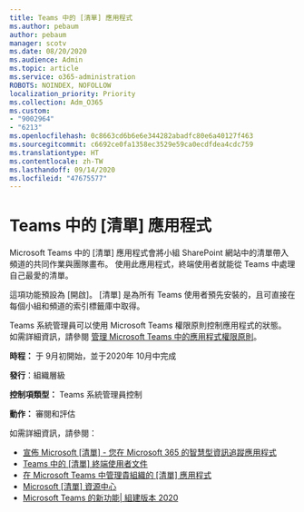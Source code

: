 ```yaml
---
title: Teams 中的 [清單] 應用程式
ms.author: pebaum
author: pebaum
manager: scotv
ms.date: 08/20/2020
ms.audience: Admin
ms.topic: article
ms.service: o365-administration
ROBOTS: NOINDEX, NOFOLLOW
localization_priority: Priority
ms.collection: Adm_O365
ms.custom:
- "9002964"
- "6213"
ms.openlocfilehash: 0c8663cd6b6e6e344282abadfc80e6a40127f463
ms.sourcegitcommit: c6692ce0fa1358ec3529e59ca0ecdfdea4cdc759
ms.translationtype: HT
ms.contentlocale: zh-TW
ms.lasthandoff: 09/14/2020
ms.locfileid: "47675577"
---
```

# <a name="lists-app-in-teams"></a>Teams 中的 [清單] 應用程式

Microsoft Teams 中的 [清單] 應用程式會將小組 SharePoint 網站中的清單帶入頻道的共同作業與團隊畫布。 使用此應用程式，終端使用者就能從 Teams 中處理自己最愛的清單。  

這項功能預設為 [開啟]。 [清單] 是為所有 Teams 使用者預先安裝的，且可直接在每個小組和頻道的索引標籤庫中取得。  

Teams 系統管理員可以使用 Microsoft Teams 權限原則控制應用程式的狀態。 如需詳細資訊，請參閱 [管理 Microsoft Teams 中的應用程式權限原則](https://docs.microsoft.com/microsoftteams/teams-app-permission-policies)。

**時程：** 于 9月初開始，並于2020年 10月中完成  

**發行**：組織層級  

**控制項類型：** Teams 系統管理員控制  

**動作：**  審閱和評估

如需詳細資訊，請參閱： 

- [宣佈 Microsoft [清單] - 您在 Microsoft 365 的智慧型資訊追蹤應用程式](https://techcommunity.microsoft.com/t5/microsoft-365-blog/announcing-microsoft-lists-your-smart-information-tracking-app/ba-p/1372233)
- [Teams 中的 [清單] 終端使用者文件](https://support.microsoft.com/office/get-started-with-lists-in-microsoft-taeams-c971e46b-b36c-491b-9c35-efeddd0297db)
- [在 Microsoft Teams 中管理貴組織的 [清單] 應用程式](https://docs.microsoft.com/microsoftteams/manage-lists-app)
- [Microsoft [清單] 資源中心](https://aka.ms/MSLists)
- [Microsoft Teams 的新功能| 組建版本 2020](https://techcommunity.microsoft.com/t5/microsoft-teams-blog/what-s-new-in-microsoft-teams-build-edition-2020/ba-p/1394224)